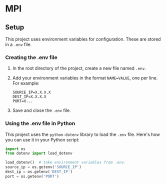 # MPI

## Setup

This project uses environment variables for configuration. These are stored in a `.env` file.

### Creating the .env file

1. In the root directory of the project, create a new file named `.env`.

2. Add your environment variables in the format `NAME=VALUE`, one per line. For example:

    ```
    SOURCE_IP=X.X.X.X
    DEST_IP=X.X.X.X
    PORT=X...
    ```

3. Save and close the `.env` file.

### Using the .env file in Python

This project uses the `python-dotenv` library to load the `.env` file. Here's how you can use it in your Python script:

```python
import os
from dotenv import load_dotenv

load_dotenv()  # take environment variables from .env.
source_ip = os.getenv('SOURCE_IP')
dest_ip = os.getenv('DEST_IP')
port = os.getenv('PORT')